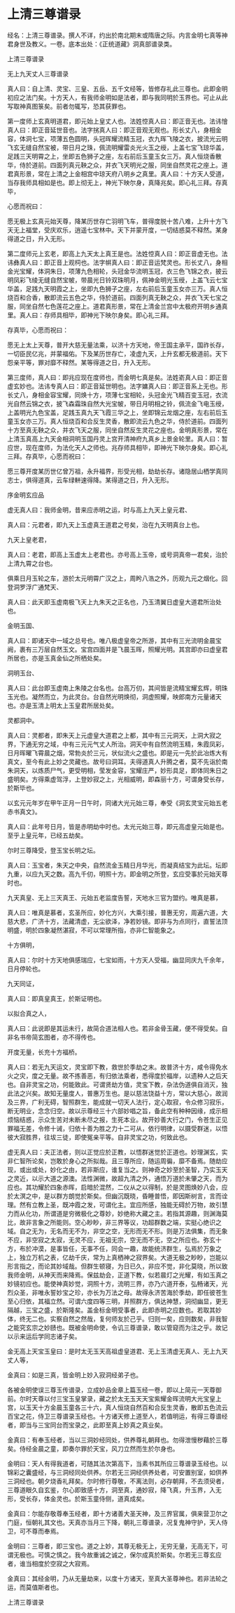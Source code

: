 # 上清三尊谱录

经名：上清三尊谱录。撰人不详，约出於南北期末或隋唐之际。内言金明七真等神君身世及教义。一卷。底本出处：《正统道藏》洞真部谱录类。

上清三尊谱录

无上九天丈人三尊谱录

真人曰：自上清、灵宝、三皇、五岳、五千文经等，皆修存礼此三尊也。此即金明初应之法门矣。十方天人，有我师金明如是法者，即与我同明於玉界也。可止从此写取神真图箓矣。前者勿辄写，恐其获罪也。

第一度师上玄真明道君，即元始上皇丈人也。法姓悾真人曰：即正音无也。法讳懀真人曰：即正音延世音也。法字挘真人曰：即正音观无观也。形长丈八，身相金容，体洞七宝，项薄五色圆明，头冠晖耀流精玉冠，衣九晖飞陵之衣，披流光云明飞玄无缝自然宝被，带日月之珠，佩流明耀雷炎光火玉之绶，上盖七宝飞琼华盖，足践三天明霄之上，坐即五色狮子之座，左右前后玉童玉女三万。真人恒烧香散华，侍於道前。四面列真元鞅之众，并衣飞天明光之服，同坐自然灵花之座上。道君真形景，常在上清之上金相宫中琼天府八明乡之真里。真人曰：十方天人受道，当存我师具相如是也。即上彻无上，神光下映尔身，真降兆矣。即心礼三拜。存真毕，

心愿而祝曰：

愿无极上玄真元始天尊，降某历世存亡羽明飞车，普得度脱十苦八难，上升十方飞天无上福堂，受庆欢乐，逍遥七宝林中。天下并蒙开度，一切结惑莫不释然。某身得道之日，升入无形。

第二度师元上玄老，即高上九天太上真王是也。法姓悾真人曰：即正音虚无也。法讳彝真人曰：即正音上观柌也。法字帲真人曰：即正音运梵灵也。形长丈八，身相金光宝耀，体洞朱日，项薄九色相轮，头冠金华流明玉冠，衣三色飞锦之衣，披云明凤彩飞绫无缝自然宝帔，带晨光日铃双珠明月，佩神金明光玉绶，上盖飞云七宝华盖，足践九天明霞之上，坐即九色狮子之座，左右前后玉童玉女亦三万。真人恒烧百和合香，散即流云五色之华，侍於道前。四面列真无鞅之众，并衣飞天七宝之服，同坐自然七色莲花之座上。道君真形景，常在上清金兰宫中太极府开明乡通真里。真人曰：存师具相毕，即神光下映尔身矣。即心礼三拜。

存真毕，心愿而祝曰：

愿无上太上天尊，普开大慈无量法乘，以济十方天地，帝王国主承平，国祚长存，一切臣民亿兆，并蒙福佑。下及某历世存亡，凌虚九天，上升玄都无极道前。天下怨亲平等，罪对靡不释然。某等得道之日，升入无形。

第三度师，真人曰：即兆应现在度师也，而金明七真是矣。法姓嵛真人曰：即正音虚玄妙也。法讳专真人曰：即正音延世明也。法字嫞真人曰：即正音系上无也。形长丈八，身相金容宝耀，同焕十方，项薄七宝相轮，头冠金光飞精百变玉冠，衣流光自然云锦之衣，披飞森霜珠自然大光宝帔，带日月明相之铃，佩流金飞电玉绶，上盖明光九色宝盖，足践玉真九天飞霞三华之上，坐即锦云龙烟之座，左右前后玉童玉女亦三万。真人恒烧百和合反生灵香，散即流云九色之华，侍於道前。四面列十方至真无鞅之众，并衣飞天之服，同坐自然反生灵花之座也。金明真形景，常在上清玉真高上九天金相洞明玉国丹灵上宫开清神府九真乡上景金轮里。真人曰：暂应世，现在度师，为法化天人之师也。兆存师具相毕，即神光下映尔身矣。即心礼三拜。存真毕，心愿而祝曰：

愿三尊开度某历世亿曾万祖，永升福界，形受光相，劫劫长存。诸隐居山栖学真同志士，俱得道真，云车绿軿速得降。某得道之日，升入无形。

序金明玄应品

虚无真人曰：我师金明，昔来应赤明之运，时与高上九天上皇元君、

真人曰：元君者，即九天上玉虚真王道君之号矣，治在九天明真台上也。

九天上皇老君，

真人曰：老君，即高上玉虚太上老君也。亦号高上玉帝，或号洞真帝一君矣，治於上清九霄之台也。

俱乘日月玉轮之车，游於太元明霄广汉之上，周盻八浩之外，历观九元之烟化。回登洞罗浮广通梵天、

真人曰：此天即玉虚南极飞天上九朱天之正名也，乃玉清翼日虚皇大道君所治处也。

金明玉国、

真人曰：即诸天中一域之总号也。唯八极虚皇帝之所游，其中有三光流明金晨宝阙，裹有三万层自然玉文。宝宫四面并是飞晨玉晖，照耀光明。其宫即亦曰虚皇君所居也，亦是玉真金仙之所栖处矣。

洞明玉台、

真人曰：此台即玉虚南上朱陵之台名也。台高万仞，其间皆是流精宝耀玄辉，明珠玉光也。凝然而立，为此灵台。台自然光明焕彻，洞虚照耀，映郎南方元量诸天也。亦是玉清上明太上玉皇君所居处矣。

灵都洞中。

真人曰：灵都者，即朱天上元虚皇大道君之上都，其中有三元洞天，上洞大寂之界，下通无穷之域，中有三元元气丈人所治。洞天中有自然流明玉精，朱霞凤彩，日月晖曜飞霄晨之烟，常勃炎於三元，状似流火之盛也。即是元一先於此冶炼大有真文，至今有此上妙之灵藏也。故号曰洞耳。夫得道真人升腾之者，莫不先诣於南朱洞天，以炼质尸气，更受明相，莹发金容，宝耀庄严，妙形具足，即体同朱日之盛明矣。方得乘虚驾浮，上登妙寂之上，光相威明，即森丽十方，可谓身受长存，於斯毕也。

以玄元元年岁在甲午正月一日午时，同诸大光元始三尊，奉受《洞玄灵宝元始五老赤书真文》。

真人曰：此年号日月，皆是赤明劫中时也。太光元始三尊，即元高虚皇元始是也。至乎上皇元年，已经五劫矣。

尔时三尊降受，登玉宝长明之坛。

真人曰：玉宝者，朱天之中央，自然流金玉精日月华光，而凝真结宝为此坛。坛即九重，以应九天之数。高九千仞，明照十方。即金明之所登，玄应受事於元始天尊时也。

九天真皇、无上三天真王、元始五老监度告誓，天地水三官为盟约。唯真是慕，

真人曰：唯真是慕者，玄圣所应，妙化方兴，大乘引接，普惠无穷，周遍六道，大慈大悲，广济十方，法藏清虚，无尘欲泽，净若妙镜。即非与为点同行，直誓法顶明盛，明於四象凝然湛寂，不可以常理所指，亦非仁智能象之。

十方俱明，

真人曰：尔时十方天地俱感瑞应，七宝如雨，十方天人受福，幽显同庆九千余年，日月停轮也。

九天同证，

真人曰：即真皇真王，於斯证明也。

以拟合真之人，

真人曰：此说即是其运未行，故简合道法相人也。若非金骨玉藏，便不得受矣。自非名书帝简玄图者，亦不得传也。

开度无量，长充十方福桥。

真人曰：若无九天运文，灵宝即下教，救世於季劫之末。故普济十方，咸令得免水火之灾，度之无量。故不拣善恶，有归依法乘者，悉得度於福岸，以遗种人之后天也。自非灵宝之功，何能致此。可谓贤劫方值，灵宝下教，杂法伪道俱自消灭，独此法之兴矣。故知无量度人，普惠万生也。是以慈法饶益十方，常以大慈心，故润及三界，广利无碍，智照群生，能成就一切天人法行，定心取寂，令众修习寂乐，断无明业，念念归空。故以示尊经三十六部妙唱之旨，备此空有种种因缘，成示相烦恼结惑，示众生苦对未断未尽之报，生死本业。故开妙善大行之门，令苍生正见罪福无差，令修十诫，归依十善为胜之力十二可从，依行明律，以摄受群迷，以悟彼大寂胜界，往坺三徒，即使冤亲平等。自非灵宝之功，何致此也。

虚无真人曰：夫正法者，则以正觉应於正教，以悟群迷觉於正道也。妙理渊玄，实非仁智所论矣，岂敢於身心之所拟哉。且三尊所应，随运周徧，靡不备焉。随劫应现，或出或处，妙化之由，若非斯应，谁复当之。则神奇之妙至於圣智，乃实玉天之灵近，以示大道之源澳。法性渊微，故超九清之外，通悟万道於未肇之天，而为应也。其功耀於四象赤晖，启暗於混然，二仪从之以得制，於是灵图焕妙八会，应於太溟之中，是以群方朗觉於斯矣。但幽沉既晓，昏睡普悟，即因斯树言，言而诠理。然有立教上圣，既冲霞之发，可谓化主。宜应所感，独能无碍於万物，故引慧力而从化功，所谓道是穷微极化之尊妙，妙绝称大藏之主。若指其源趣，则渊海莫比，故非言象之所能则。空心眇眇，非三界等议，功超群数之端，实挺心绝识之域。自之无为，无名而无不为，非空之空，无形而无不形。则是万法俱集，而无象不应，非空寂之太寂，无灵不应，无祖无宗，空无而不无，空之所应也。弥玄十方，布於冲漠，是事皆任，无事不任，同会一趣，故能统济群生，弘焉於万象之上，独立万机之表，亿劫千庆，常为上真栖神之寂界矣。大道无极之眇眇，岂能以形言指之，而论其妙域哉。但群生顿寝，为日已久，非应不觉，非化莫晓，所以致我师金明，从神天而来降焉。保兹劫会，正道下教，似若晨灯之光耀，有如玉真之妙镜初应也。能使神真妙觉，洞照十方，流明三界，亦乃六道开泰，弘畅诸天，光烈众圣，非唯永誓妙宝之珍，亦长为万法之母。故得永济苦海於季劫，即任彼苍生至心归依，其福立然。可谓六度四等三明，并照群方，俱达神慧，洞彻幽显，更无隔越，三宝之盛，於斯隆矣。盖金标金明受事者，此即赤明之应数也。若取其妙体，终无二也。实察自然之然哉，复何师友於己乎。归则一矣，应则数矣，非我智之能究玄宗之妙赜也。既被金明命使，令讥三尊谱录，敢以管窥而为注之乎。故记以示来运后学同志诸子矣。

金无高上天宝玉皇曰：是时太无玉天高祖虚皇道君、无上玉清虚无真人、无上九天丈人等，

金真曰：如是三真，皆金明上妙入寂洞经弟子也。

各被金明使误三尊玉传谱录，立成妙品金章上篇玉经一卷，即以上简元一天尊御前。尔时天尊以付三宝玉皇掌录，藏之於太无玉天天宝紫耀金晖流明大光宝皇上宫，以玉天十方金晨玉童各三十六，真人恒烧自然百和合反生灵香，散即五色流云百宝之花，侍卫三尊谱录玉经也。十方诸天修上道至人，若值明运，有得三尊谱经者，即当与三宝同台而宝录之，此即至真上妙真之真业矣。

金真曰：有奉玉经者，当以三洞妙经同处，供养尊礼朝拜也。勿得泄慢秽藉於三尊矣。侍经金晨之童，即奏尔罪於天宝，风刀立然而生於尔身也。

金明曰：天人有得我道者，可随其法次第高下，当素书其所应三尊谱录玉经也。以锦彩之囊盛经，与三洞经同处供养。尔若无三洞经供养处者，可安置别室，如供养三洞经也。朝夕烧香礼拜矣。尔时修行尊敬，不离法则，必存朝拜，不去须臾者，三尊道眼久自玄鉴，尔心即致感十方，洞至真，通妙寂，降飞真，升玉界，入无形，受长存，体金灵也。於斯玉童侍侧，道真成矣。

金真曰：尔能存敬尊奉玉经者，即十方诸善大圣天神，及三界官属，俱来营卫尔之门庭，恒朝礼其文也。天真亦当月三下降，朝礼三尊谱录，况复鬼神守护，天人侍卫，可不尊而奉焉。

金明曰：三尊者，即三宝也。道之上妙，其尊无极无上，无穷无量，无高无下，可谓无极也。可慎之慎之。我今故重诚之诚之，保尔成真於斯矣。尔若无三尊玄应者，谁当相度於空寂之大寂焉。

金真曰：其经金明，乃从无量劫来，以度十方诸天，至真大圣尊神也。若非法轮之运，而莫值斯者也。

上清三尊谱录
